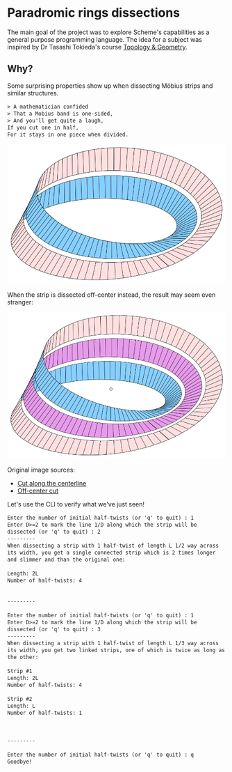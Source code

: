 # Paradromic rings dissections

The main goal of the project was to explore Scheme's capabilities as a general purpose programming language.
The idea for a subject was inspired by Dr Tasashi Tokieda's course [Topology & Geometry](https://youtu.be/SXHHvoaSctc?si=9bXOmKjzHKfTlmgv).

## Why?

Some surprising properties show up when dissecting Möbius strips and similar structures.

```text
> A mathematician confided
> That a Mobius band is one-sided,
> And you'll get quite a laugh,
If you cut one in half,
For it stays in one piece when divided.
```

![Cut along the centerline](/assets/Moebiusband-1s.svg)

When the strip is dissected off-center instead, the result may seem even stranger:

![Off-center cut](/assets/Moebiusband-2s.svg)

Original image sources:

* [Cut along the centerline](https://commons.wikimedia.org/wiki/File:Moebiusband-1s.svg)
* [Off-center cut](https://commons.wikimedia.org/wiki/File:Moebiusband-2s.svg)

Let's use the CLI to verify what we've just seen!

```text
Enter the number of initial half-twists (or 'q' to quit) : 1
Enter D>=2 to mark the line 1/D along which the strip will be dissected (or 'q' to quit) : 2
---------
When dissecting a strip with 1 half-twist of length L 1/2 way across its width, you get a single connected strip which is 2 times longer and slimmer and than the original one:

Length: 2L
Number of half-twists: 4


---------

Enter the number of initial half-twists (or 'q' to quit) : 1
Enter D>=2 to mark the line 1/D along which the strip will be dissected (or 'q' to quit) : 3
---------
When dissecting a strip with 1 half-twist of length L 1/3 way across its width, you get two linked strips, one of which is twice as long as the other:

Strip #1
Length: 2L
Number of half-twists: 4

Strip #2
Length: L
Number of half-twists: 1



---------

Enter the number of initial half-twists (or 'q' to quit) : q
Goodbye!
```
